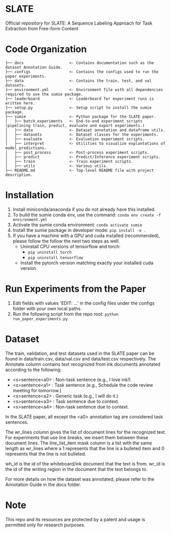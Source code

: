 # SLATE
Official repository for SLATE: A Sequence Labeling Approach for Task Extraction from Free-form Content  

# Code Organization
```
├── docs                    <- Contains documentation such as the dataset Annotation Guide. 
├── configs                 <- Contains the configs used to run the paper experiments.
├── data                    <- Contains the train, test, and val datasets.
├── environment.yml         <- Environment file with all dependencies required to use the sumie package.
├── leaderboard             <- Leaderboard for experiment runs is written here.
├── setup.py                <- Setup script to install the sumie package.
├── sumie                   <- Python package for the SLATE paper.
│   ├── batch_experiments   <- End-to-end experiment scripts (pipelining train, predict, evaluate and export experiments.) 
│   ├── data                <- Dataset annotation and dataframe utils. 
│   ├── datasets            <- Dataset classes for the experiments. 
│   ├── evaluate            <- Evaluation experiment scripts.
│   ├── interpret           <- Utilities to visualize explantations of model predictions. 
│   ├── post_process        <- Post-process experiment scripts.
│   ├── predict             <- Predict/Inference experiment scripts.
│   ├── train               <- Train experiment scripts.
│   ├── utils               <- Various utils. 
├── README.md               <- Top-level README file with project description.
```

# Installation
1. Install miniconda/anaconda if you do not already have this installed. 
2. To build the sumie conda env, use the command: ```conda env create -f environment.yml```
3. Activate the sumie conda environment: ```conda activate sumie``` 
4. Install the sumie package in developer mode: ```pip install -e .``` 
5. If you have a machine with a GPU and cuda installed (recommended), please follow the follow the next two steps as well.  
    * Uninstall CPU versions of tensorflow and torch:  
      * ```pip uninstall torch``` 
      * ```pip uninstall tensorflow``` 
    * Install the pytorch version matching exactly your installed cuda version.

# Run Experiments from the Paper
1. Edit fields with values 'EDIT: ...' in the config files under the configs folder with your own local paths. 
2. Run the following script from the repo root: ```python run_paper_experiments.py```

# Dataset
The train, validation, and test datasets used in the SLATE paper can be found in data/train.csv, data/val.csv and data/test.csv respectively. 
The Annotate column contains text recognized from ink documents annotated according to the following:  
* \<s>sentence\<a0> : Non-task sentence (e.g., I love ink!) 
* \<s>sentence\<a1> : Task sentence (e.g., Schedule the code review meeting for tomorrow.)
* \<s>sentence\<a2> : Generic task (e.g., I will do it.)
* \<s>sentence\<a3> : Task sentence due to context.
* \<s>sentence\<a4> : Non-task sentence due to context.

In the SLATE paper, all except the \<a0> annotation tag are considered task sentences. 

The wr_lines column gives the list of document lines for the recognized text. For experiments that use line breaks, we insert them between these document lines. 
The line_list_item mask column is a list with the same length as wr_lines where a 1 represents that the line is a bulleted item and 0 represents that the line is not bulleted. 

wh_id is the id of the whiteboard/ink document that the text is from. 
wr_id is the id of the writing region in the document that the text belongs to. 

For more details on how the dataset was annotated, please refer to the Annotation Guide in the docs folder. 

# Note
This repo and its resources are protected by a patent and usage is permitted only for research purposes. 
